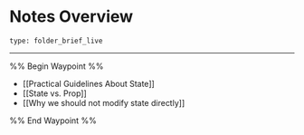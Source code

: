 # Notes Overview
 
```ccard
type: folder_brief_live
```
 
---

%% Begin Waypoint %%
- [[Practical Guidelines About State]]
- [[State vs. Prop]]
- [[Why we should not modify state directly]]

%% End Waypoint %%